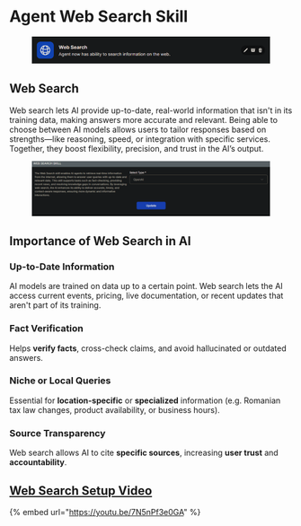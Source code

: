 # Agent Web Search Skill

<figure><img src="../../.gitbook/assets/image (168).png" alt=""><figcaption></figcaption></figure>

## Web Search

Web search lets AI provide up-to-date, real-world information that isn't in its training data, making answers more accurate and relevant. Being able to choose between AI models allows users to tailor responses based on strengths—like reasoning, speed, or integration with specific services. Together, they boost flexibility, precision, and trust in the AI’s output.

<figure><img src="../../.gitbook/assets/image (169).png" alt=""><figcaption></figcaption></figure>

## **Importance of Web Search in AI**

### **Up-to-Date Information**

AI models are trained on data up to a certain point. Web search lets the AI access current events, pricing, live documentation, or recent updates that aren't part of its training.

### Fact Verification

Helps **verify facts**, cross-check claims, and avoid hallucinated or outdated answers.

### Niche or Local Queries

Essential for **location-specific** or **specialized** information (e.g. Romanian tax law changes, product availability, or business hours).

### Source Transparency

Web search allows AI to cite **specific sources**, increasing **user trust** and **accountability**.

## [Web Search Setup Video](https://youtu.be/7N5nPf3e0GA)

{% embed url="https://youtu.be/7N5nPf3e0GA" %}
